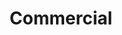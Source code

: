 ---
title: Commercial
seo:
  page_title: 
  meta_description: >-

  featured_image: /uploads/temme-residential-construction-cover.jpg
hero:
  enabled: true
  heading: See our Successful Commercial Projects for Yourself.
  body: >-
    
  image:
    image_url: /uploads/temme-residential-construction-cover.jpg
  button:
    enabled: false
    button_url: /portfolio/
    button_text: See Our Work
    open_in_new_tab: false
  button_2:
    enabled: false
    button_url: /careers/
    button_text: Join Our Team
    open_in_new_tab: false
  featured_project: 
    enabled: true
    name: Troy & Gail Temme’s Waterfront Workshop
    url: /portfolio/troy-gail-temmes-waterfront-workshop/
---